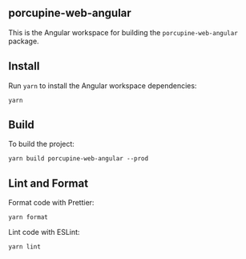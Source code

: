 ## porcupine-web-angular

This is the Angular workspace for building the `porcupine-web-angular` package.

## Install

Run `yarn` to install the Angular workspace dependencies:

```console
yarn
```

## Build

To build the project:

```console
yarn build porcupine-web-angular --prod
```

## Lint and Format

Format code with Prettier:

```console
yarn format
```

Lint code with ESLint:

```console
yarn lint
```
